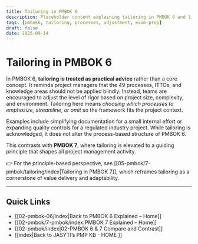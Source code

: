 ```yaml
---
title: Tailoring in PMBOK 6
description: Placeholder content explaining tailoring in PMBOK 6 and linking forward to PMBOK 7
tags: [pmbok6, tailoring, processes, adjustment, exam-prep]
draft: false
date: 2025-09-14
---
```


# Tailoring in PMBOK 6

In PMBOK 6, **tailoring is treated as practical advice** rather than a core concept. It reminds project managers that the 49 processes, ITTOs, and knowledge areas should not be applied blindly. Instead, teams are encouraged to adjust the level of rigor based on project size, complexity, and environment. Tailoring here means *choosing which processes to emphasize, streamline, or omit* so the framework fits the project context.  

Examples include simplifying documentation for a small internal effort or expanding quality controls for a regulated industry project. While tailoring is acknowledged, it does not alter the process-based structure of PMBOK 6.  

This contrasts with **PMBOK 7**, where tailoring is elevated to a guiding principle that shapes all project management activity.  

👉 For the principle-based perspective, see [[05-pmbok/7-pmbok/tailoring/index|Tailoring in PMBOK 7]], which reframes tailoring as a cornerstone of value delivery and adaptability.

---
## Quick Links
- [[02-pmbok-06/index|Back to PMBOK 6 Explained – Home]]
- [[02-pmbok/7-pmbok/index|PMBOK 7 Explained – Home]]
- [[02-pmbok/index|02-PMBOK 6 & 7 Compare and Contrast]]
- [[index|Back to JASYTI’s PMP KB - HOME ]]